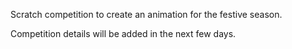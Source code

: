 Scratch competition to create an animation for the festive season.

Competition details will be added in the next few days.